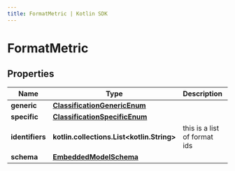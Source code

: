 ```yaml
---
title: FormatMetric | Kotlin SDK
---
```



# FormatMetric

## Properties
Name | Type | Description | Notes
------------ | ------------- | ------------- | -------------
**generic** | [**ClassificationGenericEnum**](ClassificationGenericEnum) |  | 
**specific** | [**ClassificationSpecificEnum**](ClassificationSpecificEnum) |  | 
**identifiers** | **kotlin.collections.List&lt;kotlin.String&gt;** | this is a list of format ids | 
**schema** | [**EmbeddedModelSchema**](EmbeddedModelSchema) |  |  [optional]



